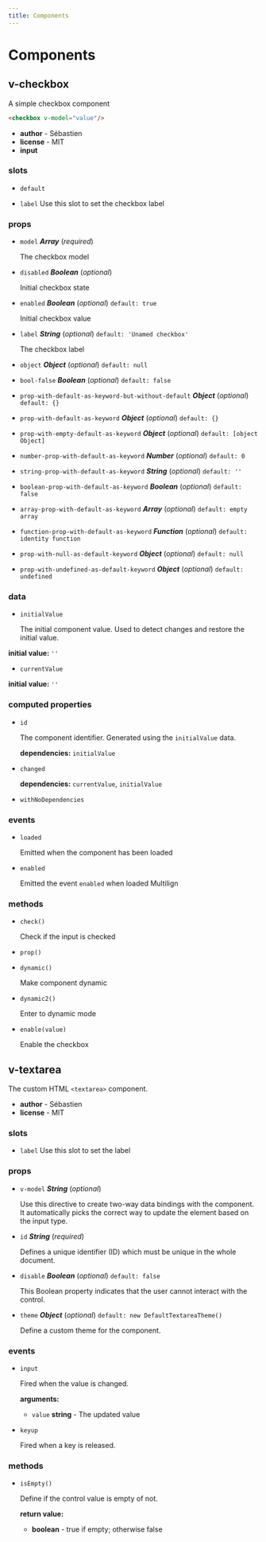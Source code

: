 ```yaml
---
title: Components
---
```

# Components

## v-checkbox 

A simple checkbox component

```html
<checkbox v-model="value"/>
``` 

- **author** - Sébastien 
- **license** - MIT 
- **input** 

### slots 

- `default` 

- `label` Use this slot to set the checkbox label 

### props 

- `model` ***Array*** (*required*) 

  The checkbox model 

- `disabled` ***Boolean*** (*optional*) 

  Initial checkbox state 

- `enabled` ***Boolean*** (*optional*) `default: true` 

  Initial checkbox value 

- `label` ***String*** (*optional*) `default: 'Unamed checkbox'` 

  The checkbox label 

- `object` ***Object*** (*optional*) `default: null` 

- `bool-false` ***Boolean*** (*optional*) `default: false` 

- `prop-with-default-as-keyword-but-without-default` ***Object*** (*optional*) `default: {}` 

- `prop-with-default-as-keyword` ***Object*** (*optional*) `default: {}` 

- `prop-with-empty-default-as-keyword` ***Object*** (*optional*) `default: [object Object]` 

- `number-prop-with-default-as-keyword` ***Number*** (*optional*) `default: 0` 

- `string-prop-with-default-as-keyword` ***String*** (*optional*) `default: ''` 

- `boolean-prop-with-default-as-keyword` ***Boolean*** (*optional*) `default: false` 

- `array-prop-with-default-as-keyword` ***Array*** (*optional*) `default: empty array` 

- `function-prop-with-default-as-keyword` ***Function*** (*optional*) `default: identity function` 

- `prop-with-null-as-default-keyword` ***Object*** (*optional*) `default: null` 

- `prop-with-undefined-as-default-keyword` ***Object*** (*optional*) `default: undefined` 

### data 

- `initialValue` 

  The initial component value.
  Used to detect changes and restore the initial value. 

**initial value:** `''` 

- `currentValue` 

**initial value:** `''` 

### computed properties 

- `id` 

  The component identifier.
  Generated using the `initialValue` data. 

   **dependencies:** `initialValue` 

- `changed` 

   **dependencies:** `currentValue`, `initialValue` 

- `withNoDependencies` 

### events 

- `loaded` 

  Emitted when the component has been loaded 

- `enabled` 

  Emitted the event `enabled` when loaded
  Multilign 

### methods 

- `check()` 

  Check if the input is checked 

- `prop()` 

- `dynamic()` 

  Make component dynamic 

- `dynamic2()` 

  Enter to dynamic mode 

- `enable(value)` 

  Enable the checkbox 

## v-textarea 

The custom HTML `<textarea>` component. 

- **author** - Sébastien 
- **license** - MIT 

### slots 

- `label` Use this slot to set the label 

### props 

- `v-model` ***String*** (*optional*) 

  Use this directive to create two-way data bindings with the component.
  It automatically picks the correct way to update the element based on the input type. 

- `id` ***String*** (*required*) 

  Defines a unique identifier (ID) which must be unique in the whole document. 

- `disable` ***Boolean*** (*optional*) `default: false` 

  This Boolean property indicates that the user cannot interact with the control. 

- `theme` ***Object*** (*optional*) `default: new DefaultTextareaTheme()` 

  Define a custom theme for the component. 

### events 

- `input` 

  Fired when the value is changed. 

  **arguments:** 

     - `value` **string** - The updated value 

- `keyup` 

  Fired when a key is released. 

### methods 

- `isEmpty()` 

  Define if the control value is empty of not. 

   **return value:** 

     - **boolean** - true if empty; otherwise false 
